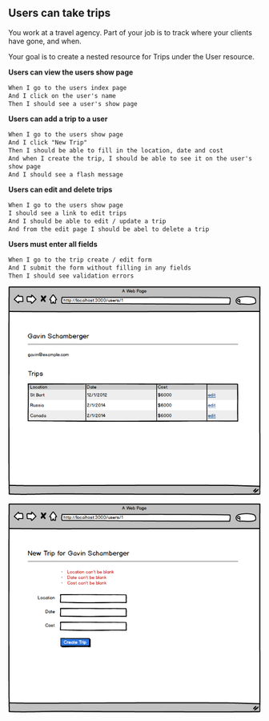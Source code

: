 ## Users can take trips

You work at a travel agency.  Part of your job is to track where your clients have gone, and when.

Your goal is to create a nested resource for Trips under the User resource.

**Users can view the users show page**

```
When I go to the users index page
And I click on the user's name
Then I should see a user's show page
```

**Users can add a trip to a user**

```
When I go to the users show page
And I click "New Trip"
Then I should be able to fill in the location, date and cost
And when I create the trip, I should be able to see it on the user's show page
And I should see a flash message
```

**Users can edit and delete trips**

```
When I go to the users show page
I should see a link to edit trips
And I should be able to edit / update a trip
And from the edit page I should be abel to delete a trip
```

**Users must enter all fields**

```
When I go to the trip create / edit form
And I submit the form without filling in any fields
Then I should see validation errors
```

![](trips-users-show.png)

![](trips-new.png)
